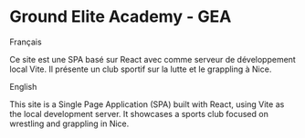 # Ground Elite Academy - GEA

Français

Ce site est une SPA basé sur React avec comme serveur de développement local Vite. Il présente un club sportif sur la lutte et le grappling
à Nice.

English

This site is a Single Page Application (SPA) built with React, using Vite as the local development server. It showcases a sports club focused on wrestling and grappling in Nice.
